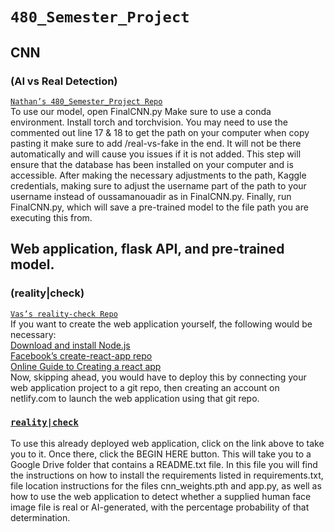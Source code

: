 # `480_Semester_Project`

## CNN

### (AI vs Real Detection)

[`Nathan’s 480_Semester_Project Repo`](https://github.com/nhasey/480_Semester_Project)  
To use our model, open FinalCNN.py
Make sure to use a conda environment.
Install torch and torchvision.
You may need to use the commented out line 17 & 18 to get the path on your computer when copy pasting it make sure to add /real-vs-fake in the end. It will not be there automatically and will cause you issues if it is not added. This step will ensure that the database has been installed on your computer and is accessible.
After making the necessary adjustments to the path, Kaggle credentials, making sure to adjust the username part of the path to your username instead of oussamanouadir as in FinalCNN.py.
Finally, run FinalCNN.py, which will save a pre-trained model to the file path you are executing this from.

## Web application, flask API, and pre-trained model.

### (reality|check)

[`Vas’s reality-check Repo`](https://github.com/vas2000-emu/reality-check)  
If you want to create the web application yourself, the following would be necessary:  
[Download and install Node.js](https://nodejs.org)  
[Facebook’s create-react-app repo](https://github.com/facebook/create-react-app?tab=readme-ov-file)  
[Online Guide to Creating a react app](https://create-react-app.dev/)  
Now, skipping ahead, you would have to deploy this by connecting your web application project to a git repo, then creating an account on netlify.com to launch the web application using that git repo.

### [`reality|check`](https://realitycheck480.netlify.app/)

To use this already deployed web application, click on the link above to take you to it. Once there, click the BEGIN HERE button. This will take you to a Google Drive folder that contains a README.txt file. In this file you will find the instructions on how to install the requirements listed in requirements.txt, file location instructions for the files cnn_weights.pth and app.py, as well as how to use the web application to detect whether a supplied human face image file is real or AI-generated, with the percentage probability of that determination.
